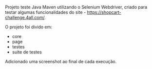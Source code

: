 
Projeto teste Java Maven utilizando o Selenium Webdriver, criado para testar algumas funcionalidades do site - https://shopcart-challenge.4all.com/.

O projeto foi divido em:
* core
* page
* testes
* suite de testes

Adicionado uma screenshot ao final de cada execução. 
